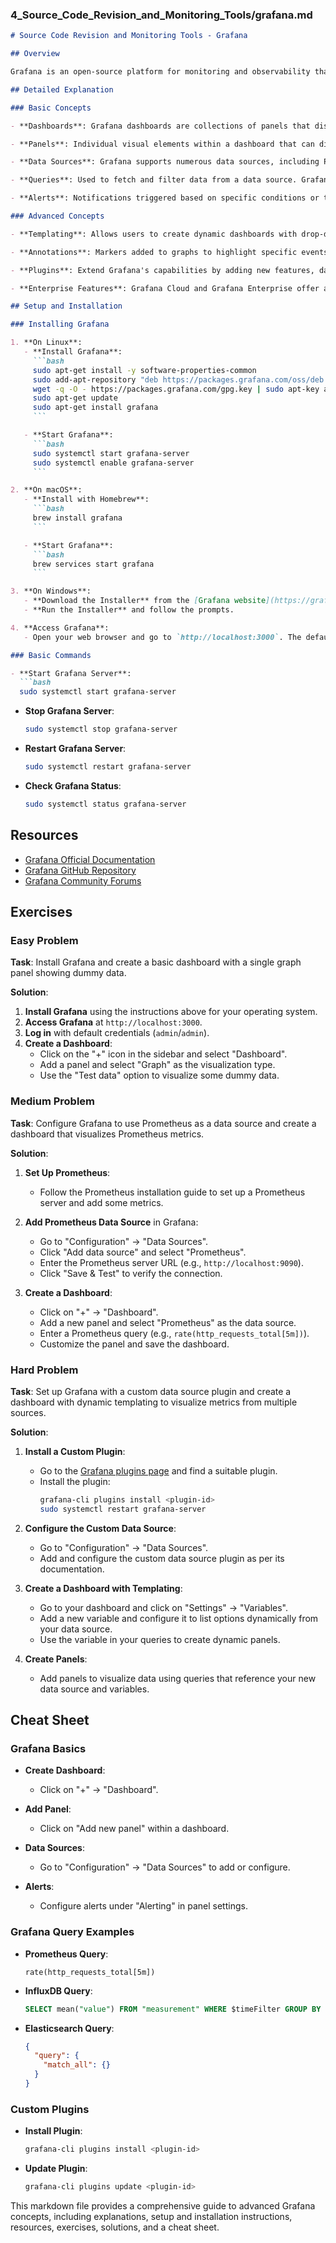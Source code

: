 ### 4_Source_Code_Revision_and_Monitoring_Tools/grafana.md

```markdown
# Source Code Revision and Monitoring Tools - Grafana

## Overview

Grafana is an open-source platform for monitoring and observability that enables users to visualize and analyze metrics from various sources through customizable dashboards. It integrates with a wide range of data sources and provides powerful tools for monitoring system performance, application metrics, and more.

## Detailed Explanation

### Basic Concepts

- **Dashboards**: Grafana dashboards are collections of panels that display various types of data visualizations. Each panel can show data from different sources and be customized for specific needs.

- **Panels**: Individual visual elements within a dashboard that can display time-series data, graphs, tables, heatmaps, and more.

- **Data Sources**: Grafana supports numerous data sources, including Prometheus, InfluxDB, Elasticsearch, and more. Each data source can be configured to pull in metrics for visualization.

- **Queries**: Used to fetch and filter data from a data source. Grafana provides query editors for different data sources to help build and refine queries.

- **Alerts**: Notifications triggered based on specific conditions or thresholds in the monitored metrics. Alerts can be configured to send notifications via email, Slack, or other channels.

### Advanced Concepts

- **Templating**: Allows users to create dynamic dashboards with drop-down lists and variables. Templates enable users to change dashboard data dynamically without altering the underlying queries.

- **Annotations**: Markers added to graphs to highlight specific events or changes in the data. Annotations help provide context to data visualizations.

- **Plugins**: Extend Grafana's capabilities by adding new features, data sources, or panel types. Plugins can be installed from Grafana's plugin repository or created custom.

- **Enterprise Features**: Grafana Cloud and Grafana Enterprise offer additional features such as advanced security, multi-tenancy, and additional support for enterprise needs.

## Setup and Installation

### Installing Grafana

1. **On Linux**:
   - **Install Grafana**:
     ```bash
     sudo apt-get install -y software-properties-common
     sudo add-apt-repository "deb https://packages.grafana.com/oss/deb stable main"
     wget -q -O - https://packages.grafana.com/gpg.key | sudo apt-key add -
     sudo apt-get update
     sudo apt-get install grafana
     ```

   - **Start Grafana**:
     ```bash
     sudo systemctl start grafana-server
     sudo systemctl enable grafana-server
     ```

2. **On macOS**:
   - **Install with Homebrew**:
     ```bash
     brew install grafana
     ```

   - **Start Grafana**:
     ```bash
     brew services start grafana
     ```

3. **On Windows**:
   - **Download the Installer** from the [Grafana website](https://grafana.com/grafana/download).
   - **Run the Installer** and follow the prompts.

4. **Access Grafana**:
   - Open your web browser and go to `http://localhost:3000`. The default login credentials are `admin` for both username and password.

### Basic Commands

- **Start Grafana Server**:
  ```bash
  sudo systemctl start grafana-server
  ```

- **Stop Grafana Server**:
  ```bash
  sudo systemctl stop grafana-server
  ```

- **Restart Grafana Server**:
  ```bash
  sudo systemctl restart grafana-server
  ```

- **Check Grafana Status**:
  ```bash
  sudo systemctl status grafana-server
  ```

## Resources

- [Grafana Official Documentation](https://grafana.com/docs/)
- [Grafana GitHub Repository](https://github.com/grafana/grafana)
- [Grafana Community Forums](https://community.grafana.com/)

## Exercises

### Easy Problem

**Task**: Install Grafana and create a basic dashboard with a single graph panel showing dummy data.

**Solution**:

1. **Install Grafana** using the instructions above for your operating system.
2. **Access Grafana** at `http://localhost:3000`.
3. **Log in** with default credentials (`admin`/`admin`).
4. **Create a Dashboard**:
   - Click on the "+" icon in the sidebar and select "Dashboard".
   - Add a panel and select "Graph" as the visualization type.
   - Use the "Test data" option to visualize some dummy data.

### Medium Problem

**Task**: Configure Grafana to use Prometheus as a data source and create a dashboard that visualizes Prometheus metrics.

**Solution**:

1. **Set Up Prometheus**:
   - Follow the Prometheus installation guide to set up a Prometheus server and add some metrics.

2. **Add Prometheus Data Source** in Grafana:
   - Go to "Configuration" -> "Data Sources".
   - Click "Add data source" and select "Prometheus".
   - Enter the Prometheus server URL (e.g., `http://localhost:9090`).
   - Click "Save & Test" to verify the connection.

3. **Create a Dashboard**:
   - Click on "+" -> "Dashboard".
   - Add a new panel and select "Prometheus" as the data source.
   - Enter a Prometheus query (e.g., `rate(http_requests_total[5m])`).
   - Customize the panel and save the dashboard.

### Hard Problem

**Task**: Set up Grafana with a custom data source plugin and create a dashboard with dynamic templating to visualize metrics from multiple sources.

**Solution**:

1. **Install a Custom Plugin**:
   - Go to the [Grafana plugins page](https://grafana.com/grafana/plugins) and find a suitable plugin.
   - Install the plugin:
     ```bash
     grafana-cli plugins install <plugin-id>
     sudo systemctl restart grafana-server
     ```

2. **Configure the Custom Data Source**:
   - Go to "Configuration" -> "Data Sources".
   - Add and configure the custom data source plugin as per its documentation.

3. **Create a Dashboard with Templating**:
   - Go to your dashboard and click on "Settings" -> "Variables".
   - Add a new variable and configure it to list options dynamically from your data source.
   - Use the variable in your queries to create dynamic panels.

4. **Create Panels**:
   - Add panels to visualize data using queries that reference your new data source and variables.

## Cheat Sheet

### Grafana Basics

- **Create Dashboard**:
  - Click on "+" -> "Dashboard".

- **Add Panel**:
  - Click on "Add new panel" within a dashboard.

- **Data Sources**:
  - Go to "Configuration" -> "Data Sources" to add or configure.

- **Alerts**:
  - Configure alerts under "Alerting" in panel settings.

### Grafana Query Examples

- **Prometheus Query**:
  ```promql
  rate(http_requests_total[5m])
  ```

- **InfluxDB Query**:
  ```sql
  SELECT mean("value") FROM "measurement" WHERE $timeFilter GROUP BY time($interval) fill(null)
  ```

- **Elasticsearch Query**:
  ```json
  {
    "query": {
      "match_all": {}
    }
  }
  ```

### Custom Plugins

- **Install Plugin**:
  ```bash
  grafana-cli plugins install <plugin-id>
  ```

- **Update Plugin**:
  ```bash
  grafana-cli plugins update <plugin-id>
  ```

This markdown file provides a comprehensive guide to advanced Grafana concepts, including explanations, setup and installation instructions, resources, exercises, solutions, and a cheat sheet.
```